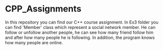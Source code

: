 # CPP_Assignments

In this repository you can find our C++ course assignment.
In Ex3 folder you can find 'Member' class which represent a social network member. He can follow or unfollow another people, he can see how many friend follow him and after how many people he is following. In addition, the program knows how many people are online.

